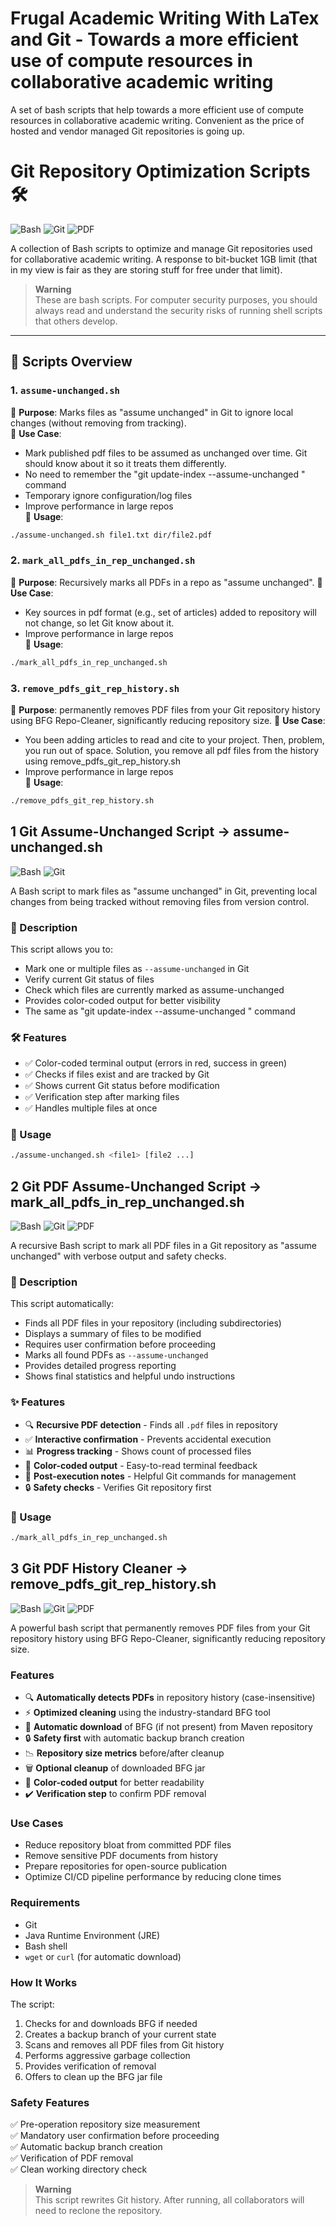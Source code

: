 # Frugal Academic Writing With LaTex and Git - Towards a more efficient use of compute resources in collaborative academic writing 

A set of bash scripts that help towards a more efficient use of compute resources in collaborative academic writing. 
Convenient as the price of hosted and vendor managed Git repositories is going up. 






# Git Repository Optimization Scripts 🛠️

![Bash](https://img.shields.io/badge/Bash-4EAA25?style=for-the-badge&logo=gnu-bash&logoColor=white)
![Git](https://img.shields.io/badge/Git-F05032?style=for-the-badge&logo=git&logoColor=white)
![PDF](https://img.shields.io/badge/PDF-Handling-FF0000?style=for-the-badge&logo=adobe-acrobat-reader&logoColor=white)

A collection of Bash scripts to optimize and manage Git repositories used for collaborative academic writing. A response to bit-bucket 1GB limit (that in my view is fair as they are storing stuff for free under that limit). 


> **Warning**  
> These are bash scripts. For computer security purposes, you should always read and understand the security risks of running shell scripts that others develop. 

---

## 📜 Scripts Overview

### 1. **`assume-unchanged.sh`**  
🔹 **Purpose**: Marks files as "assume unchanged" in Git to ignore local changes (without removing from tracking).  
🔹 **Use Case**:  
   - Mark published pdf files to be assumed as unchanged over time. Git should know about it so it treats them differently.
   - No need to remember the "git update-index --assume-unchanged <file>" command 
   - Temporary ignore configuration/log files  
   - Improve performance in large repos  
🔹 **Usage**:  
   ```bash
   ./assume-unchanged.sh file1.txt dir/file2.pdf
   ```


### 2. **`mark_all_pdfs_in_rep_unchanged.sh`**
🔹 **Purpose**: Recursively marks all PDFs in a repo as "assume unchanged". 
🔹 **Use Case**:  
   - Key sources in pdf format (e.g., set of articles) added to repository will not change, so let Git know about it. 
   - Improve performance in large repos  
🔹 **Usage**:  
   ```bash
   ./mark_all_pdfs_in_rep_unchanged.sh
   ```
 
### 3. **`remove_pdfs_git_rep_history.sh`**  
🔹 **Purpose**: permanently removes PDF files from your Git repository history using BFG Repo-Cleaner, significantly reducing repository size.
🔹 **Use Case**:  
   - You been adding articles to read and cite to your project. Then, problem, you run out of space. Solution, you remove all pdf files from the history using remove_pdfs_git_rep_history.sh
   - Improve performance in large repos  
🔹 **Usage**:  
   ```bash
   ./remove_pdfs_git_rep_history.sh
   ```


## 1 Git Assume-Unchanged Script  -> assume-unchanged.sh

![Bash](https://img.shields.io/badge/Bash-Script-4EAA25?style=flat&logo=gnu-bash&logoColor=white)
![Git](https://img.shields.io/badge/Git-Integration-F05032?style=flat&logo=git&logoColor=white)

A Bash script to mark files as "assume unchanged" in Git, preventing local changes from being tracked without removing files from version control.

### 📝 Description

This script allows you to:
- Mark one or multiple files as `--assume-unchanged` in Git
- Verify current Git status of files
- Check which files are currently marked as assume-unchanged
- Provides color-coded output for better visibility
- The same as "git update-index --assume-unchanged <file>" command 

### 🛠️ Features

- ✅ Color-coded terminal output (errors in red, success in green)
- ✅ Checks if files exist and are tracked by Git
- ✅ Shows current Git status before modification
- ✅ Verification step after marking files
- ✅ Handles multiple files at once

### 🚀 Usage

```bash
./assume-unchanged.sh <file1> [file2 ...]
```

## 2 Git PDF Assume-Unchanged Script -> mark_all_pdfs_in_rep_unchanged.sh

![Bash](https://img.shields.io/badge/Bash-Script-4EAA25?style=flat&logo=gnu-bash&logoColor=white)
![Git](https://img.shields.io/badge/Git-Integration-F05032?style=flat&logo=git&logoColor=white)
![PDF](https://img.shields.io/badge/PDF-Handling-FF0000?style=flat&logo=adobe-acrobat-reader&logoColor=white)

A recursive Bash script to mark all PDF files in a Git repository as "assume unchanged" with verbose output and safety checks.

### 📝 Description

This script automatically:
- Finds all PDF files in your repository (including subdirectories)
- Displays a summary of files to be modified
- Requires user confirmation before proceeding
- Marks all found PDFs as `--assume-unchanged`
- Provides detailed progress reporting
- Shows final statistics and helpful undo instructions

### ✨ Features

- 🔍 **Recursive PDF detection** - Finds all `.pdf` files in repository
- ✅ **Interactive confirmation** - Prevents accidental execution
- 📊 **Progress tracking** - Shows count of processed files
- 🎨 **Color-coded output** - Easy-to-read terminal feedback
- 📝 **Post-execution notes** - Helpful Git commands for management
- 🔒 **Safety checks** - Verifies Git repository first

### 🚀 Usage

```bash
./mark_all_pdfs_in_rep_unchanged.sh
```

## 3 Git PDF History Cleaner -> remove_pdfs_git_rep_history.sh

![Bash](https://img.shields.io/badge/Bash-Script-4EAA25?style=flat&logo=gnu-bash&logoColor=white)
![Git](https://img.shields.io/badge/Git-Integration-F05032?style=flat&logo=git&logoColor=white)
![PDF](https://img.shields.io/badge/PDF-Handling-FF0000?style=flat&logo=adobe-acrobat-reader&logoColor=white)

A powerful bash script that permanently removes PDF files from your Git repository history using BFG Repo-Cleaner, significantly reducing repository size.

### Features

- 🔍 **Automatically detects PDFs** in repository history (case-insensitive)
- ⚡ **Optimized cleaning** using the industry-standard BFG tool
- 💾 **Automatic download** of BFG (if not present) from Maven repository
- 🔒 **Safety first** with automatic backup branch creation
- 📉 **Repository size metrics** before/after cleanup
- 🗑️ **Optional cleanup** of downloaded BFG jar
- 🎨 **Color-coded output** for better readability
- ✔️ **Verification step** to confirm PDF removal

### Use Cases

- Reduce repository bloat from committed PDF files
- Remove sensitive PDF documents from history
- Prepare repositories for open-source publication
- Optimize CI/CD pipeline performance by reducing clone times

### Requirements

- Git
- Java Runtime Environment (JRE)
- Bash shell
- `wget` or `curl` (for automatic download)

### How It Works

The script:
1. Checks for and downloads BFG if needed
2. Creates a backup branch of your current state
3. Scans and removes all PDF files from Git history
4. Performs aggressive garbage collection
5. Provides verification of removal
6. Offers to clean up the BFG jar file

### Safety Features

✅ Pre-operation repository size measurement  
✅ Mandatory user confirmation before proceeding  
✅ Automatic backup branch creation  
✅ Verification of PDF removal  
✅ Clean working directory check  

> **Warning**  
> This script rewrites Git history. After running, all collaborators will need to reclone the repository.
